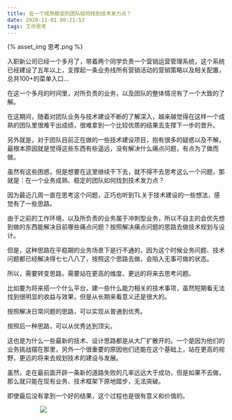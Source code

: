 ```yaml
---
title: 在一个成熟稳定的团队如何找到技术发力点？
date: 2020-11-01 00:21:53
tags: 工作思考
---
```

{% asset_img 思考.png %}

入职新公司已经一个多月了，带着两个同学负责一个营销运营管理系统，这个系统已经建设了五年以上，支撑起一条业务线所有营销活动的营销策略以及相关配置，总共100+的菜单入口...

在这一个多月的时间里，对所负责的业务，以及团队的整体情况有了一个大致的了解。

在这期间，随着对团队业务与技术建设不断的了解深入，越来越觉得在这样一个成熟的团队里很难干出成绩，很难拿到一个比较优质的结果去支撑下一步的晋升。

另外就是，对于团队目前正在做的一些技术建设项目，抱有很多的疑惑以及不解，最根本原因就是觉得这些东西有些遥远，没有解决什么痛点问题，有点为了做而做。

虽然有这些困惑，但是想要在这里继续干下去，就不得不去思考这么一个问题，那就是：在一个业务成熟、稳定的团队如何找到技术发力点？

因为最近几周一直在思考这个问题，正巧也听到TL关于技术建设的一些想法，感觉有了一些思路。

由于之前的工作环境，以及所负责的业务属于冲刺型业务，所以不自主的会优先想到做的东西能解决目前哪些痛点问题？按照解决痛点问题的思路去做技术规划与设计。

但是，这种思路在平稳期的业务场景下是行不通的，因为这个时候业务问题、技术问题都已经解决得七七八八了，按照这个思路去做，会陷入无事可做的状态。

所以，需要转变思路，需要站在更高的维度、更远的将来去思考问题。

比如要为将来搭一个什么平台，建一些什么能力相关的技术事项，虽然短期看无法找到很明显的收益与效果，但是从长期来看意义还是很大的。

按照解决日常问题的思路，可以实现从普通到优秀。

按照后一种思路，可以从优秀达到顶尖。

这也是为什么一些最新的技术、设计思路都是从大厂扩散开的。一个是因为他们的业务挑战摆在那里，另外一个很重要的原因他们还能在这个基础上，站在更高的视野，更远的将来去规划技术的建设与发展。

虽然，走在最前面开辟一条新的道路失败的几率远远大于成功，但是如果不去做，那么就只能在现有业务、技术框架下原地踏步，无法突破。

即使最后没有拿到一个好的结果，这个过程也是很有意义和价值的。

<div style="width:70%;margin:auto">
<img src='http://muchstudy.com/2020/04/04/聊聊一线开发的基本素养/公众号二维码.gif'>
</div>